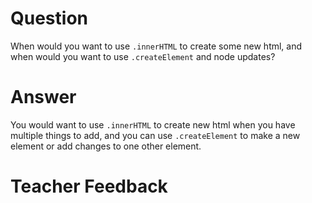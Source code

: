 # Question
When would you want to use `.innerHTML` to create some new html, and when would you want to use `.createElement` and node updates?

# Answer
You would want to use `.innerHTML` to create new html when you have multiple things to add, and you can use `.createElement` to make a new element or add changes to one other element.

# Teacher Feedback